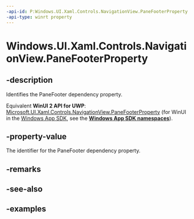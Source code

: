 ```yaml
---
-api-id: P:Windows.UI.Xaml.Controls.NavigationView.PaneFooterProperty
-api-type: winrt property
---
```


<!-- Property syntax.
public DependencyProperty PaneFooterProperty { get; }
-->

# Windows.UI.Xaml.Controls.NavigationView.PaneFooterProperty

## -description

Identifies the PaneFooter dependency property.

Equivalent **WinUI 2 API for UWP**: [Microsoft.UI.Xaml.Controls.NavigationView.PaneFooterProperty](/windows/winui/api/microsoft.ui.xaml.controls.navigationview.panefooterproperty) (for WinUI in the [Windows App SDK](/windows/apps/windows-app-sdk/), see the **[Windows App SDK namespaces](/windows/windows-app-sdk/api/winrt/)**).

## -property-value

The identifier for the PaneFooter dependency property.

## -remarks

## -see-also

## -examples

